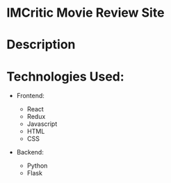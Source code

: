 # IMCritic Movie Review Site

# Description


# Technologies Used:
- Frontend:
    - React
    - Redux
    - Javascript
    - HTML
    - CSS

- Backend:
    - Python
    - Flask
